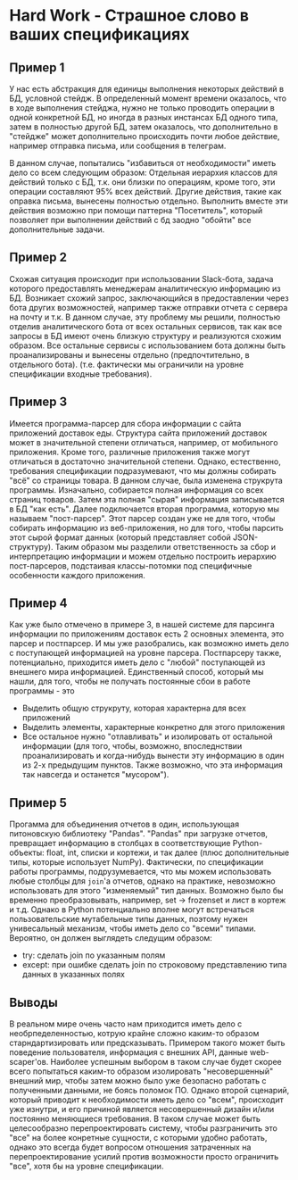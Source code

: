 # Hard Work - Страшное слово в ваших спецификациях 

## Пример 1

У нас есть абстракция для единицы выполнения некоторых действий в БД, условной стейдж.
В определенный момент времени оказалось, что в ходе выполнения стейджа, нужно не только проводить операции в одной конкретной БД,
но иногда в разных инстансах БД одного типа, затем в полностью другой БД, затем оказалось, что дополнительно в "стейдже" может дополнительно происходить почти любое 
действие, например отправка письма, или сообщения в телеграм.

В данном случае, попытались "избавиться от необходимости" иметь дело со всем следующим образом:
Отдельная иерархия классов для действий только с БД, т.к. они близки по операциям, кроме того, эти операции составляют 95% всех действий.
Другие действия, такие как оправка письма, вынесены полностью отдельно.
Выполнить вместе эти действия возможно при помощи паттерна "Посетитель", который позволяет при выполнении действий с бд заодно "обойти" все дополнительные задачи.

## Пример 2

Схожая ситуация происходит при использовании Slack-бота, задача которого предоставлять менеджерам аналитическую информацию из БД.
Возникает схожий запрос, заключающийся в предоставлении через бота других возможностей, например также отправки отчета с сервера на почту и т.к.
В данном случае, эту проблему мы решили, полностью отделив аналитического бота от всех остальных сервисов, так как все запросы в БД имеют очень близкую
структуру и реализуются схожим образом.
Все остальные сервисы с использованием бота должны быть проанализированы и вынесены отдельно (предпочтительно, в отдельного бота).
(т.е. фактически мы ограничили на уровне спецификации входные требования).

## Пример 3

Имеется программа-парсер для сбора информации с сайта приложений доставок еды.
Структура сайта приложений доставок может в значительной степени отличаться, например, от мобильного приложения.
Кроме того, различные приложения также могут отличаться в достаточно значительной степени.
Однако, естественно, требования спецификации подразумевают, что мы должны собирать "всё" со страницы товара.
В данном случае, была изменена струкрута программы.
Изначально, собирается полная информация со всех страниц товаров.
Затем эта полная "сырая" информация записывается в БД "как есть".
Далее подключается вторая программа, которую мы называем "пост-парсер".
Этот парсер создан уже не для того, чтобы собирать информацию из веб-приложения, но для того, чтобы парсить этот сырой формат данных 
(который представляет собой JSON-структуру).
Таким образом мы разделили ответственность за сбор и интерпретацию информации и можем отдельно построить иерархию пост-парсеров, подстаивая классы-потомки
под специфичные особенности каждого приложения.

## Пример 4

Как уже было отмечено в примере 3, в нашей системе для парсинга информации по приложениям доставок есть 2 основных элемента, это парсер и постпарсер.
И мы уже разобрались, как возможно иметь дело с поступающей информацией на уровне парсера.
Постпарсеру также, потенциально, приходится иметь дело с "любой" поступающей из внешнего мира информацией.
Единственный способ, который мы нашли, для того, чтобы не получать постоянные сбои в работе программы - это

- Выделить общую струкруту, которая характерна для всех приложений
- Выделить элементы, характерные конкретно для этого приложения
- Все остальное нужно "отлавливать" и изолировать от остальной информации (для того, чтобы, возможно, впоследнствии проанализировать и когда-нибудь вынести 
эту информацию в один из 2-х предыдущим пунктов. Также возможно, что эта информация так навсегда и останется "мусором").

## Пример 5

Прогамма для объединения отчетов в один, использующая питоновскую библиотеку "Pandas".
"Pandas" при загрузке отчетов, превращает информацию в столбцах в соответствующие Python-объекты: float, int, списки и кортежи, и так далее 
(плюс дополнительные типы, которые использует NumPy).
Фактически, по спецификации работы программы, подрузумевается, что мы можем использовать любые столбцы для `join`'a отчетов, однако на практике,
невозможно использовать для этого "изменяемый" тип данных.
Возможно было бы временно преобразовывать, например, set -> frozenset и лист в кортеж и т.д. 
Однако в Python потенциально вполне могут встречаться пользовательские мутабельные типы данных, поэтому нужен унивесальный механизм, чтобы
иметь дело со "всеми" типами. Вероятно, он должен выглядеть следущим образом:

- try: сделать join по указанным полям
- except: при ошибке сделать join по строковому представлению типа данных в указанных полях

## Выводы

В реальном мире очень часто нам приходится иметь дело с необрпеделенностью, котрую крайне сложно каким-то образом старндартизировать или предсказывать.
Примером такого может быть поведение пользователя, информация с внешних API, данные web-scaper'ов.
Наиболее успешным выбором в таком случае будет скорее всего попытаться каким-то образом изолировать "несовершенный" внешний мир, чтобы затем
можно было уже безопасно работать с полученными данными, не боясь поломок ПО. 
Однако второй сценарий, который приводит к необходимости иметь дело со "всем", происходит уже изнутри, и его причиной является несовершенный дизайн
и/или постоянно меняющиеся требования. В таком случае может быть целесообразно перепроектировать систему, чтобы разграничить это "все" на более конретные сущности, 
 с которыми удобно работать, однако это всегда будет вопросом отношения затраченных на перепроектирование усилий против возможности просто ограничить "все", хотя бы на уровне спецификации.
